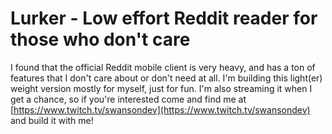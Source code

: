 # Lurker - Low effort Reddit reader for those who don't care
I found that the official Reddit mobile client is very heavy, and has a ton of features that I don't care about or don't need at all. I'm building this light(er) weight version mostly for myself, just for fun.
I'm also streaming it when I get a chance, so if you're interested come and find me at [https://www.twitch.tv/swansondev](https://www.twitch.tv/swansondev) and build it with me!
